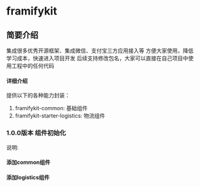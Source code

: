 framifykit
======================
## 简要介绍
集成很多优秀开源框架、集成微信、支付宝三方应用接入等
方便大家使用，降低学习成本，快速进入项目开发
后续支持修改包名，大家可以直接在自己项目中使用工程中的任何代码

#### 详细介绍
提供以下的各种能力封装：
1. framifykit-common: 基础组件
2. framifykit-starter-logistics: 物流组件


### 1.0.0版本 组件初始化
说明:
#### 添加common组件
#### 添加logistics组件


```